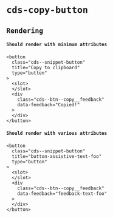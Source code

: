 # `cds-copy-button`

## `Rendering`

#### `Should render with minimum attributes`

```
<button
  class="cds--snippet-button"
  title="Copy to clipboard"
  type="button"
>
  <slot>
  </slot>
  <div
    class="cds--btn--copy__feedback"
    data-feedback="Copied!"
  >
  </div>
</button>

```

#### `Should render with various attributes`

```
<button
  class="cds--snippet-button"
  title="button-assistive-text-foo"
  type="button"
>
  <slot>
  </slot>
  <div
    class="cds--btn--copy__feedback"
    data-feedback="feedback-text-foo"
  >
  </div>
</button>

```
